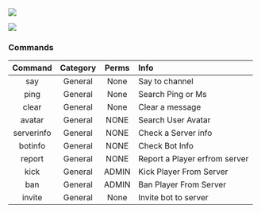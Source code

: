 

<img src="https://discordapp.com/api/guilds/430630483408453633/widget.png?style=banner2">                                                 

<a href="https://tamotoji533.wixsite.com/healong"><img src="https://img.shields.io/badge/Website-TaMoToJI-63ABFA.svg"></a>

### Commands
| Command       | Category      |Perms  |Info                       |
|:-------------:|:-------------:|:---:  |:------------------------  |
| say           | General       | None  | Say to channel            |
| ping          | General       | None  | Search Ping or Ms         |
| clear         | General       | None  | Clear a message           |
| avatar        | General       | NONE  | Search User Avatar        |
| serverinfo    | General       | NONE  | Check a Server info       |
| botinfo       | General       | NONE  | Check Bot Info           |
| report        | General       | NONE  | Report a Player erfrom server|
| kick          | General       | ADMIN | Kick Player From Server     |
| ban           | General       | ADMIN | Ban Player From Server     |
| invite        | General       | None  | Invite bot to server      |

